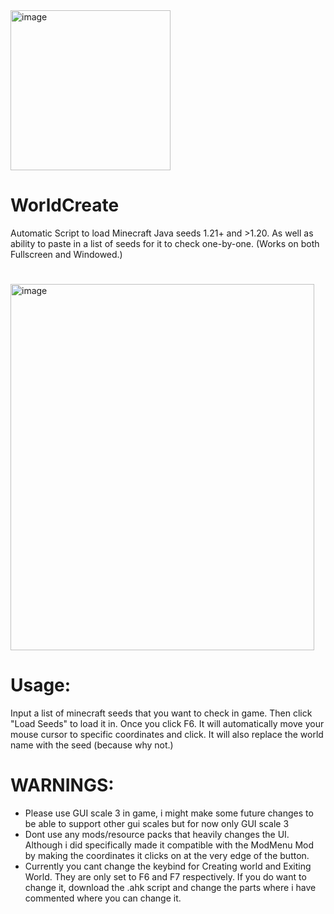 <img width="256" height="256" alt="image" src="https://github.com/user-attachments/assets/451e4f27-3e7a-4431-ac49-ffa4497fb7f2" />

# WorldCreate

Automatic Script to load Minecraft Java seeds 1.21+ and >1.20. As well as ability to paste in a list of seeds for it to check one-by-one.
(Works on both Fullscreen and Windowed.)

#

<img width="486" height="586" alt="image" src="https://github.com/user-attachments/assets/b8a55e0f-e9dc-4763-86fc-b9caf6588288" />

#

# Usage:
Input a list of minecraft seeds that you want to check in game. Then click "Load Seeds" to load it in. Once you click F6. It will automatically move your mouse cursor to specific coordinates and click. It will also replace the world name with the seed (because why not.)

# WARNINGS:
- Please use GUI scale 3 in game, i might make some future changes to be able to support other gui scales but for now only GUI scale 3
- Dont use any mods/resource packs that heavily changes the UI. Although i did specifically made it compatible with the ModMenu Mod by making the coordinates it clicks on at the very edge of the button.
- Currently you cant change the keybind for Creating world and Exiting World. They are only set to F6 and F7 respectively. If you do want to change it, download the .ahk script and change the parts where i have commented where you can change it.
